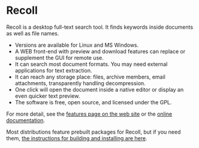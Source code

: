 # Recoll

Recoll is a desktop full-text search tool. It finds keywords inside
documents as well as file names. 

* Versions are available for Linux and MS Windows.
* A WEB front-end with preview and download features can replace or
  supplement the GUI for remote use. 
* It can search most document formats. You may need external applications
  for text extraction. 
* It can reach any storage place: files, archive members, email
  attachments, transparently handling decompression. 
* One click will open the document inside a native editor or display an
  even quicker text preview. 
* The software is free, open source, and licensed under the GPL.

For more detail, see the [features page on the web site](http://www.recoll.org/features.html) or the [online documentation](http://www.recoll.org/doc.html).

Most distributions feature prebuilt packages for Recoll, but if you need them, [the instructions for building and
installing are here](http://www.recoll.org/usermanual/webhelp/docs/RCL.INSTALL.BUILDING.html).